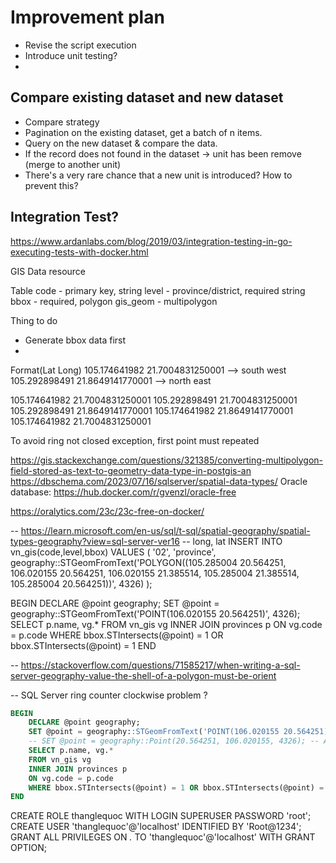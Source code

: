 # Improvement plan

- Revise the script execution
- Introduce unit testing?
-

## Compare existing dataset and new dataset
- Compare strategy
- Pagination on the existing dataset, get a batch of n items.
- Query on the new dataset & compare the data.
- If the record does not found in the dataset -> unit has been remove (merge to another unit)
- There's a very rare chance that a new unit is introduced? How to prevent this?

## Integration Test?
https://www.ardanlabs.com/blog/2019/03/integration-testing-in-go-executing-tests-with-docker.html


GIS Data resource

Table
code - primary key, string
level - province/district, required string
bbox - required, polygon
gis_geom - multipolygon

Thing to do

- Generate bbox data first
- 

Format(Lat Long)
105.174641982 21.7004831250001 --> south west
105.292898491 21.8649141770001 --> north east

105.174641982 21.7004831250001
105.292898491 21.7004831250001
105.292898491 21.8649141770001
105.174641982 21.8649141770001
105.174641982 21.7004831250001

To avoid ring not closed exception, first point must repeated
 
https://gis.stackexchange.com/questions/321385/converting-multipolygon-field-stored-as-text-to-geometry-data-type-in-postgis-an
https://dbschema.com/2023/07/16/sqlserver/spatial-data-types/
Oracle database: https://hub.docker.com/r/gvenzl/oracle-free


https://oralytics.com/23c/23c-free-on-docker/

-- https://learn.microsoft.com/en-us/sql/t-sql/spatial-geography/spatial-types-geography?view=sql-server-ver16
-- long, lat
INSERT INTO vn_gis(code,level,bbox)
VALUES (
'02',
'province',
 geography::STGeomFromText('POLYGON((105.285004 20.564251, 106.020155 20.564251, 106.020155 21.385514, 105.285004 21.385514, 105.285004 20.564251))', 4326)
);

BEGIN
	DECLARE @point geography;
	SET @point = geography::STGeomFromText('POINT(106.020155 20.564251)', 4326);
	SELECT p.name, vg.*
	FROM vn_gis vg
	INNER JOIN provinces p 
	ON vg.code = p.code
	WHERE bbox.STIntersects(@point) = 1 OR bbox.STIntersects(@point) = 1
END

-- https://stackoverflow.com/questions/71585217/when-writing-a-sql-server-geography-value-the-shell-of-a-polygon-must-be-orient

-- SQL Server ring counter clockwise problem ?

```sql
BEGIN
	DECLARE @point geography;
	SET @point = geography::STGeomFromText('POINT(106.020155 20.564251)', 4326);
	-- SET @point = geography::Point(20.564251, 106.020155, 4326); -- Alternative
	SELECT p.name, vg.*
	FROM vn_gis vg
	INNER JOIN provinces p 
	ON vg.code = p.code
	WHERE bbox.STIntersects(@point) = 1 OR bbox.STIntersects(@point) = 1
END
```




CREATE ROLE thanglequoc WITH LOGIN SUPERUSER PASSWORD 'root';
CREATE USER 'thanglequoc'@'localhost' IDENTIFIED BY 'Root@1234';
GRANT ALL PRIVILEGES ON *.* TO 'thanglequoc'@'localhost' WITH GRANT OPTION;
